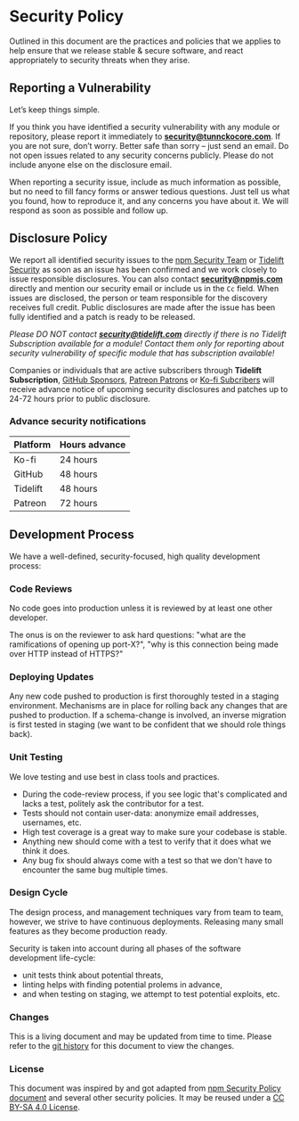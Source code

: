 # Security Policy

Outlined in this document are the practices and policies that we applies to help
ensure that we release stable & secure software, and react appropriately to
security threats when they arise.

## Reporting a Vulnerability

Let’s keep things simple.

If you think you have identified a security vulnerability with any module or
repository, please report it immediately to [**security@tunnckocore.com**](#).
If you are not sure, don’t worry. Better safe than sorry – just send an email.
Do not open issues related to any security concerns publicly. Please do not
include anyone else on the disclosure email.

When reporting a security issue, include as much information as possible, but no
need to fill fancy forms or answer tedious questions. Just tell us what you
found, how to reproduce it, and any concerns you have about it. We will respond
as soon as possible and follow up.

## Disclosure Policy

We report all identified security issues to the
[npm Security Team](https://www.npmjs.com/policies/security) or
[Tidelift Security](https://tidelift.com/security) as soon as an issue has been
confirmed and we work closely to issue responsible disclosures. You can also
contact [**security@npmjs.com**](#) directly and mention our security email or
include us in the `Cc` field. When issues are disclosed, the person or team
responsible for the discovery receives full credit. Public disclosures are made
after the issue has been fully identified and a patch is ready to be released.

_Please DO NOT contact [**security@tidelift.com**](#) directly if there is no
Tidelift Subscription available for a module! Contact them only for reporting
about security vulnerability of specific module that has subscription
available!_

Companies or individuals that are active subscribers through **Tidelift
Subscription**, [GitHub Sponsors](https://github.com/sponsors/tunnckoCore),
[Patreon Patrons](https://patreon.com/tunnckoCore) or
[Ko-fi Subcribers](https://ko-fi.com/tunnckoCore) will receive advance notice of
upcoming security disclosures and patches up to 24-72 hours prior to public
disclosure.

### Advance security notifications

| Platform | Hours advance |
| -------- | ------------- |
| Ko-fi    | 24 hours      |
| GitHub   | 48 hours      |
| Tidelift | 48 hours      |
| Patreon  | 72 hours      |

## Development Process

We have a well-defined, security-focused, high quality development process:

### Code Reviews

No code goes into production unless it is reviewed by at least one other
developer.

The onus is on the reviewer to ask hard questions: "what are the ramifications
of opening up port-X?", "why is this connection being made over HTTP instead of
HTTPS?"

### Deploying Updates

Any new code pushed to production is first thoroughly tested in a staging
environment. Mechanisms are in place for rolling back any changes that are
pushed to production. If a schema-change is involved, an inverse migration is
first tested in staging (we want to be confident that we should role things
back).

### Unit Testing

We love testing and use best in class tools and practices.

- During the code-review process, if you see logic that's complicated and lacks
  a test, politely ask the contributor for a test.
- Tests should not contain user-data: anonymize email addresses, usernames, etc.
- High test coverage is a great way to make sure your codebase is stable.
- Anything new should come with a test to verify that it does what we think it
  does.
- Any bug fix should always come with a test so that we don't have to encounter
  the same bug multiple times.

### Design Cycle

The design process, and management techniques vary from team to team, however,
we strive to have continuous deployments. Releasing many small features as they
become production ready.

Security is taken into account during all phases of the software development
life-cycle:

- unit tests think about potential threats,
- linting helps with finding potential prolems in advance,
- and when testing on staging, we attempt to test potential exploits, etc.

### Changes

This is a living document and may be updated from time to time. Please refer to
the
[git history](https://github.com/tunnckoCore/.github/commits/master/SECURITY.md)
for this document to view the changes.

### License

This document was inspired by and got adapted from
[npm Security Policy document](https://www.npmjs.com/policies/security) and
several other security policies. It may be reused under a
[CC BY-SA 4.0 License](https://creativecommons.org/licenses/by-sa/4.0/).
